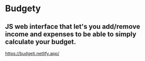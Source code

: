 # Budgety

JS web interface that let's you add/remove income and expenses to be able to simply calculate your budget.
----------------------------
https://budgeti.netlify.app/
